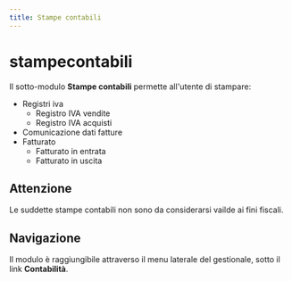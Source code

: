 ```yaml
---
title: Stampe contabili
---
```


# stampecontabili

Il sotto-modulo **Stampe contabili** permette all'utente di stampare:

* Registri iva 
  * Registro IVA vendite
  * Registro IVA acquisti
* Comunicazione dati fatture
* Fatturato 
  * Fatturato in entrata
  * Fatturato in uscita

## Attenzione

Le suddette stampe contabili non sono da considerarsi vailde ai fini fiscali.

## Navigazione

Il modulo è raggiungibile attraverso il menu laterale del gestionale, sotto il link **Contabilità**.

